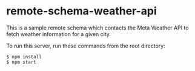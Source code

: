 # remote-schema-weather-api

This is a sample remote schema which contacts the Meta Weather API to fetch weather information for a given city.

To run this server, run these commands from the root directory:

```
$ npm install
$ npm start
```
